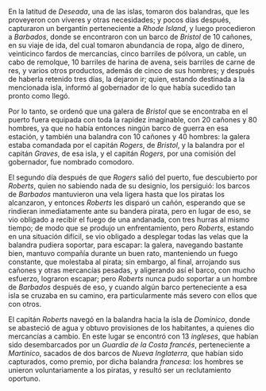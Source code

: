 En la latitud de *Deseada*, una de las islas, tomaron dos balandras, que les proveyeron con víveres y otras necesidades; y pocos días después, capturaron un bergantín perteneciente a *Rhode Island*, y luego procedieron a *Barbados*, donde se encontraron con un barco de *Bristol* de 10 cañones, en su viaje de ida, del cual tomaron abundancia de ropa, algo de dinero, veinticinco fardos de mercancías, cinco barriles de pólvora, un cable, un cabo de remolque, 10 barriles de harina de avena, seis barriles de carne de res, y varios otros productos, además de cinco de sus hombres; y después de haberla retenido tres días, la dejaron ir; quien, estando destinada a la mencionada isla, informó al gobernador de lo que había sucedido tan pronto como llegó.

Por lo tanto, se ordenó que una galera de *Bristol* que se encontraba en el puerto fuera equipada con toda la rapidez imaginable, con 20 cañones y 80 hombres, ya que no había entonces ningún barco de guerra en esa estación, y también una balandra con 10 cañones y 40 hombres: la galera estaba comandada por el capitán *Rogers*, de *Bristol*, y la balandra por el capitán *Graves*, de esa isla, y el capitán *Rogers*, por una comisión del gobernador, fue nombrado comodoro.

El segundo día después de que *Rogers* salió del puerto, fue descubierto por *Roberts*, quien no sabiendo nada de su designio, los persiguió: los barcos de *Barbados* mantuvieron una vela ligera hasta que los piratas los alcanzaron, y entonces *Roberts* les disparó un cañón, esperando que se rindieran inmediatamente ante su bandera pirata, pero en lugar de eso, se vio obligado a recibir el fuego de una andanada, con tres hurras al mismo tiempo; de modo que se produjo un enfrentamiento, pero *Roberts*, estando en una situación difícil, se vio obligado a desplegar todas las velas que la balandra pudiera soportar, para escapar: la galera, navegando bastante bien, mantuvo compañía durante un buen rato, manteniendo un fuego constante, que molestaba al pirata; sin embargo, al final, arrojando sus cañones y otras mercancías pesadas, y aligerando así el barco, con mucho esfuerzo, lograron escapar; pero *Roberts* nunca pudo soportar a un hombre de *Barbados* después de eso, y cuando algún barco perteneciente a esa isla se cruzaba en su camino, era particularmente más severo con ellos que con otros.

El capitán *Roberts* navegó en la balandra hacia la isla de *Dominico*, donde se abasteció de agua y obtuvo provisiones de los habitantes, a quienes dio mercancías a cambio. En este lugar se encontró con 13 *ingleses*, que habían sido desembarcados por un *Guardia de la Costa francés*, perteneciente a *Martinico*, sacados de dos barcos de *Nueva Inglaterra*, que habían sido capturados, como premio, por dicha balandra *francesa*: los hombres se unieron voluntariamente a los piratas, y resultó ser un reclutamiento oportuno.